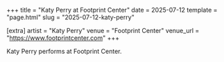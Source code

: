 +++
title = "Katy Perry at Footprint Center"
date = 2025-07-12
template = "page.html"
slug = "2025-07-12-katy-perry"

[extra]
artist = "Katy Perry"
venue = "Footprint Center"
venue_url = "https://www.footprintcenter.com"
+++

Katy Perry performs at Footprint Center.
